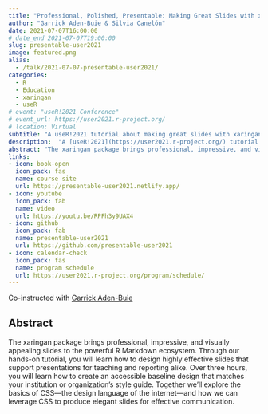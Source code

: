 ```yaml
---
title: "Professional, Polished, Presentable: Making Great Slides with xaringan"
author: "Garrick Aden-Buie & Silvia Canelón"
date: 2021-07-07T16:00:00
# date_end 2021-07-07T19:00:00
slug: presentable-user2021
image: featured.png
alias:
  - /talk/2021-07-07-presentable-user2021/
categories:
  - R
  - Education
  - xaringan
  - useR
# event: "useR!2021 Conference"
# event_url: https://user2021.r-project.org/
# location: Virtual
subtitle: "A useR!2021 tutorial about making great slides with xaringan"
description:  "A [useR!2021](https://user2021.r-project.org/) tutorial about making great slides with xaringan"
abstract: "The xaringan package brings professional, impressive, and visually appealing slides to the powerful R Markdown ecosystem. Through our hands-on tutorial, you will learn how to design highly effective slides that support presentations for teaching and reporting alike. Over three hours, you will learn how to create an accessible baseline design that matches your institution or organization’s style guide. Together we’ll explore the basics of CSS—the design language of the internet—and how we can leverage CSS to produce elegant slides for effective communication."
links:
- icon: book-open
  icon_pack: fas
  name: course site
  url: https://presentable-user2021.netlify.app/
- icon: youtube
  icon_pack: fab
  name: video
  url: https://youtu.be/RPFh3y9UAX4
- icon: github
  icon_pack: fab
  name: presentable-user2021
  url: https://github.com/presentable-user2021
- icon: calendar-check
  icon_pack: fas
  name: program schedule
  url: https://user2021.r-project.org/program/schedule/
---
```


Co-instructed with [Garrick Aden-Buie](https://www.garrickadenbuie.com/)

## Abstract

The xaringan package brings professional, impressive, and visually appealing slides to the powerful R Markdown ecosystem. Through our hands-on tutorial, you will learn how to design highly effective slides that support presentations for teaching and reporting alike. Over three hours, you will learn how to create an accessible baseline design that matches your institution or organization’s style guide. Together we’ll explore the basics of CSS—the design language of the internet—and how we can leverage CSS to produce elegant slides for effective communication.

